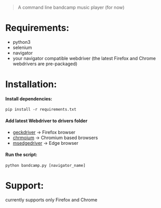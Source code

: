 > A command line bandcamp music player (for now)

# Requirements:
+ python3
+ selenium
+ navigator
+ your navigator compatible webdriver (the latest Firefox and Chrome webdrivers are pre-packaged)
# Installation:
#### Install dependencies:
```
pip install -r requirements.txt
```

#### Add latest Webdriver to drivers folder
+ [geckdriver](https://github.com/mozilla/geckodriver/releases) -> Firefox browser
+ [chrmoium](https://chromedriver.chromium.org/) -> Chromium based browsers
+ [msedgedriver](https://developer.microsoft.com/en-us/microsoft-edge/tools/webdriver/) -> Edge browser

#### Run the script:
```
python bandcamp.py [navigator_name]
```
# Support:
currently supports only Firefox and Chrome
